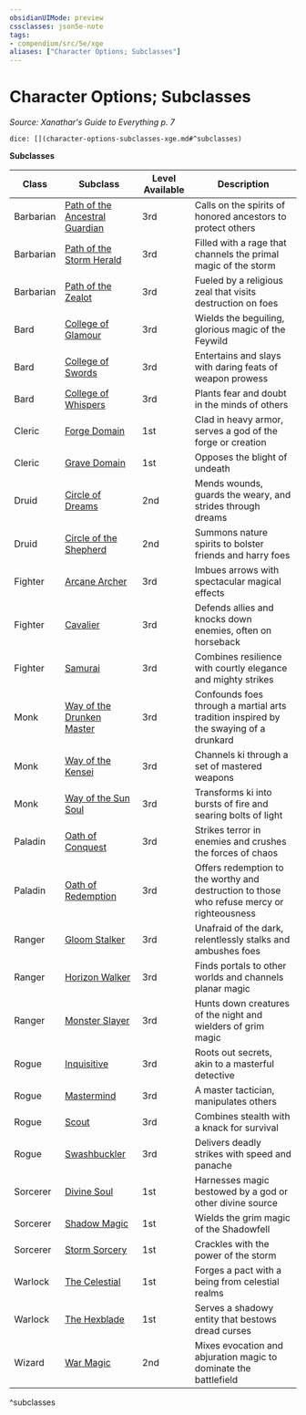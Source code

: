 ```yaml
---
obsidianUIMode: preview
cssclasses: json5e-note
tags:
- compendium/src/5e/xge
aliases: ["Character Options; Subclasses"]
---
```

# Character Options; Subclasses
*Source: Xanathar's Guide to Everything p. 7* 

`dice: [](character-options-subclasses-xge.md#^subclasses)`

**Subclasses**

| Class | Subclass | Level Available | Description |
|-------|----------|-----------------|-------------|
| Barbarian | [Path of the Ancestral Guardian](barbarian-path-of-the-ancestral-guardian-xge.md) | 3rd | Calls on the spirits of honored ancestors to protect others |
| Barbarian | [Path of the Storm Herald](barbarian-path-of-the-storm-herald-xge.md) | 3rd | Filled with a rage that channels the primal magic of the storm |
| Barbarian | [Path of the Zealot](barbarian-path-of-the-zealot-xge.md) | 3rd | Fueled by a religious zeal that visits destruction on foes |
| Bard | [College of Glamour](bard-college-of-glamour-xge.md) | 3rd | Wields the beguiling, glorious magic of the Feywild |
| Bard | [College of Swords](bard-college-of-swords-xge.md) | 3rd | Entertains and slays with daring feats of weapon prowess |
| Bard | [College of Whispers](bard-college-of-whispers-xge.md) | 3rd | Plants fear and doubt in the minds of others  |
| Cleric | [Forge Domain](cleric-forge-domain-xge.md) | 1st | Clad in heavy armor, serves a god of the forge or creation |
| Cleric | [Grave Domain](cleric-grave-domain-xge.md) | 1st | Opposes the blight of undeath |
| Druid | [Circle of Dreams](druid-circle-of-dreams-xge.md) | 2nd | Mends wounds, guards the weary, and strides through dreams |
| Druid | [Circle of the Shepherd](druid-circle-of-the-shepherd-xge.md) | 2nd | Summons nature spirits to bolster friends and harry foes |
| Fighter | [Arcane Archer](fighter-arcane-archer-xge.md) | 3rd | Imbues arrows with spectacular magical effects |
| Fighter | [Cavalier](fighter-cavalier-xge.md) | 3rd | Defends allies and knocks down enemies, often on horseback |
| Fighter | [Samurai](fighter-samurai-xge.md) | 3rd | Combines resilience with courtly elegance and mighty strikes |
| Monk | [Way of the Drunken Master](monk-way-of-the-drunken-master-xge.md) | 3rd | Confounds foes through a martial arts tradition inspired by the swaying of a drunkard |
| Monk | [Way of the Kensei](monk-way-of-the-kensei-xge.md) | 3rd | Channels ki through a set of mastered weapons |
| Monk | [Way of the Sun Soul](monk-way-of-the-sun-soul-xge.md) | 3rd | Transforms ki into bursts of fire and searing bolts of light |
| Paladin | [Oath of Conquest](paladin-oath-of-conquest-xge.md) | 3rd | Strikes terror in enemies and crushes the forces of chaos |
| Paladin | [Oath of Redemption](paladin-oath-of-redemption-xge.md) | 3rd | Offers redemption to the worthy and destruction to those who refuse mercy or righteousness |
| Ranger | [Gloom Stalker](ranger-gloom-stalker-xge.md) | 3rd | Unafraid of the dark, relentlessly stalks and ambushes foes |
| Ranger | [Horizon Walker](ranger-horizon-walker-xge.md) | 3rd | Finds portals to other worlds and channels planar magic |
| Ranger | [Monster Slayer](ranger-monster-slayer-xge.md) | 3rd | Hunts down creatures of the night and wielders of grim magic |
| Rogue | [Inquisitive](rogue-inquisitive-xge.md) | 3rd | Roots out secrets, akin to a masterful detective |
| Rogue | [Mastermind](rogue-mastermind-xge.md) | 3rd | A master tactician, manipulates others |
| Rogue | [Scout](rogue-scout-xge.md) | 3rd | Combines stealth with a knack for survival |
| Rogue | [Swashbuckler](rogue-swashbuckler-xge.md) | 3rd | Delivers deadly strikes with speed and panache  |
| Sorcerer | [Divine Soul](sorcerer-divine-soul-xge.md) | 1st | Harnesses magic bestowed by a god or other divine source |
| Sorcerer | [Shadow Magic](sorcerer-shadow-magic-xge.md) | 1st | Wields the grim magic of the Shadowfell |
| Sorcerer | [Storm Sorcery](sorcerer-storm-sorcery-xge.md) | 1st | Crackles with the power of the storm |
| Warlock | [The Celestial](warlock-the-celestial-xge.md) | 1st | Forges a pact with a being from celestial realms |
| Warlock | [The Hexblade](warlock-the-hexblade-xge.md) | 1st | Serves a shadowy entity that bestows dread curses |
| Wizard | [War Magic](wizard-war-magic-xge.md) | 2nd | Mixes evocation and abjuration magic to dominate the battlefield |
^subclasses